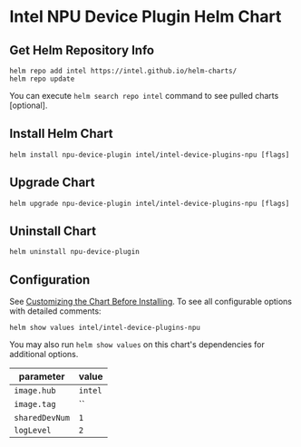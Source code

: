 # Intel NPU Device Plugin Helm Chart

## Get Helm Repository Info
```
helm repo add intel https://intel.github.io/helm-charts/
helm repo update
```

You can execute `helm search repo intel` command to see pulled charts [optional].

## Install Helm Chart
```
helm install npu-device-plugin intel/intel-device-plugins-npu [flags]
```
## Upgrade Chart
```
helm upgrade npu-device-plugin intel/intel-device-plugins-npu [flags]
```

## Uninstall Chart
```
helm uninstall npu-device-plugin
```

## Configuration
See [Customizing the Chart Before Installing](https://helm.sh/docs/intro/using_helm/#customizing-the-chart-before-installing). To see all configurable options with detailed comments:

```console
helm show values intel/intel-device-plugins-npu
```

You may also run `helm show values` on this chart's dependencies for additional options.

|parameter| value |
|---------|-----------|
| `image.hub` | `intel` |
| `image.tag` | `` |
| `sharedDevNum` | `1` |
| `logLevel` | `2` |
